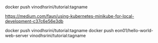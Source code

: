 
docker push vinodhsrini/tutorial:tagname

https://medium.com/faun/using-kubernetes-minikube-for-local-development-c37c6e56e3db

docker push vinodhsrini/tutorial:tagname
docker push eon01/hello-world-web-server vinodhsrini/tutorial:tagname

